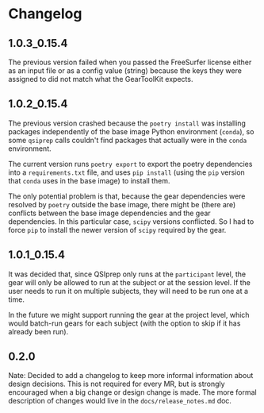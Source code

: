 # Changelog

## 1.0.3_0.15.4

The previous version failed when you passed the FreeSurfer license either as an input
file or as a config value (string) because the keys they were assigned to did not match
what the GearToolKit expects.

## 1.0.2_0.15.4

The previous version crashed because the `poetry install` was installing packages
independently of the base image Python environment (`conda`), so some `qsiprep` calls
couldn't find packages that actually were in the `conda` environment.

The current version runs `poetry export` to export the poetry dependencies into a
`requirements.txt` file, and uses `pip install` (using the `pip` version that `conda`
uses in the base image) to install them.

The only potential problem is that, because the gear dependencies were resolved by
`poetry` outside the base image, there might be (there are) conflicts between the base
image dependencies and the gear dependencies. In this particular case, `scipy` versions
conflicted. So I had to force `pip` to install the newer version of `scipy` required by
the gear.

## 1.0.1_0.15.4

It was decided that, since QSIprep only runs at the `participant` level, the gear will
only be allowed to run at the subject or at the session level. If the user needs to run
it on multiple subjects, they will need to be run one at a time.

In the future we might support running the gear at the project level, which would
batch-run gears for each subject (with the option to skip if it has already been run).

## 0.2.0

Nate: Decided to add a changelog to keep more informal information about design
decisions.  This is not required for every MR, but is strongly encouraged when a big
change or design change is made.  The more formal description of changes would live in
the `docs/release_notes.md` doc.
